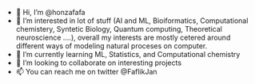 - 👋 Hi, I’m @honzafafa
- 👀 I’m interested in lot of stuff (AI and ML, Bioiformatics, Computational chemistery, Syntetic Biology, Quantum computing, Theoretical neuroscience ....), overall my interests are mostly cetered around different ways of modeling natural proceses on computer. 
- 🌱 I’m currently learning ML, Statistics, and Computational chemistry 
- 💞️ I’m looking to collaborate on interesting projects 
- 📫 You can reach me on twitter @FaflikJan

<!---
honzafafa/honzafafa is a ✨ special ✨ repository because its `README.md` (this file) appears on your GitHub profile.
You can click the Preview link to take a look at your changes.
--->
